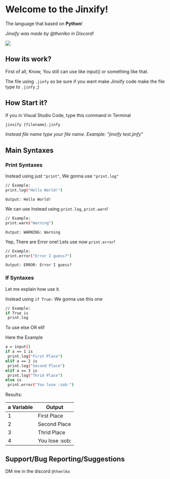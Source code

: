 # Welcome to the Jinxify!
The language that based on **Python**!

*Jinxify was made by @thenlko in Discord!*

![](https://i.imgur.com/5bHr5aU.png)

## How its work?
First of all, Know, You still can use like input() or something like that. 

The file using `.jinfy` so be sure if you want make Jinxify code make the file type to `.jinfy` ;)

## How Start it?
If you in Visual Studio Code, type this command in Terminal
```bash
jinxify {filename}.jinfy
```
*Instead file name type your file name. Example: "jinxify test.jinfy"*

## Main Syntaxes


### Print Syntaxes
Instead using just `"print"`, We gonna use `"print.log"`
```bash
// Example:
print.log("Hello World!")
```
`Output: Hello World!`

We can use Instead using `print.log`, `print.warn`!

```bash
// Example:
print.warn("Warning")
```
`Output: WARNING: Warning`

Yep, There are Error one! Lets use now `print.error`!

```bash
// Example:
print.error("Error I guess?")
```

`Output: ERROR: Error I guess?`



### If Syntaxes
Let me explain how use it.

Instead using `if True:` We gonna use this one

```bash
// Example:
if True is
 print.log
```

To use else OR elif

Here the Example
```bash
a = input()
if a == 1 is
 print.log("First Place")
elif a == 2 is
 print.log("Second Place")
elif a == 3 is
 print.log("Thrid Place")
else is
 print.error("You lose :sob:")
```
Results:

| a Variable          |Output                                                                |
| ----------------- | ------------------------------------------------------------------ |
| 1 | First Place |
| 2 | Second Place |
| 3 | Thrid Place |
| 4 | You lose :sоb:|


## Support/Bug Reporting/Suggestions

DM me in the discord `@thenlko`

